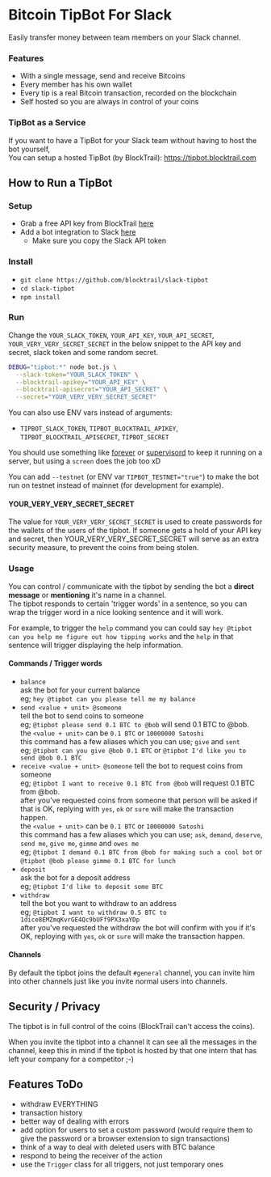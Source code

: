 Bitcoin TipBot For Slack
========================
Easily transfer money between team members on your Slack channel.

### Features
 - With a single message, send and receive Bitcoins
 - Every member has his own wallet
 - Every tip is a real Bitcoin transaction, recorded on the blockchain
 - Self hosted so you are always in control of your coins

### TipBot as a Service
If you want to have a TipBot for your Slack team without having to host the bot yourself,  
You can setup a hosted TipBot (by BlockTrail): https://tipbot.blocktrail.com


How to Run a TipBot
-------------------
### Setup
 - Grab a free API key from BlockTrail [here](https://www.blocktrail.com/signup)
 - Add a bot integration to Slack [here](https://my.slack.com/services/new/bot)
    - Make sure you copy the Slack API token

### Install
 - `git clone https://github.com/blocktrail/slack-tipbot`
 - `cd slack-tipbot`
 - `npm install`

### Run
Change the `YOUR_SLACK_TOKEN`, `YOUR_API_KEY`, `YOUR_API_SECRET`, `YOUR_VERY_VERY_SECRET_SECRET` in the below snippet 
to the API key and secret, slack token and some random secret.
```sh
DEBUG="tipbot:*" node bot.js \
  --slack-token="YOUR_SLACK_TOKEN" \
  --blocktrail-apikey="YOUR_API_KEY" \
  --blocktrail-apisecret="YOUR_API_SECRET" \
  --secret="YOUR_VERY_VERY_SECRET_SECRET"
```

You can also use ENV vars instead of arguments:
 - `TIPBOT_SLACK_TOKEN`, `TIPBOT_BLOCKTRAIL_APIKEY`, `TIPBOT_BLOCKTRAIL_APISECRET`, `TIPBOT_SECRET`

You should use something like [forever](https://www.npmjs.com/package/forever) or [supervisord](http://supervisord.org/) to keep it running on a server,
but using a `screen` does the job too xD

You can add `--testnet` (or ENV var `TIPBOT_TESTNET="true"`) to make the bot run on testnet instead of mainnet (for development for example).

#### YOUR_VERY_VERY_SECRET_SECRET
The value for `YOUR_VERY_VERY_SECRET_SECRET` is used to create passwords for the wallets of the users of the tipbot. 
If someone gets a hold of your API key and secret, then YOUR_VERY_VERY_SECRET_SECRET will serve as an extra security measure, to prevent the coins from being stolen.

### Usage
You can control / communicate with the tipbot by sending the bot a **direct message** or **mentioning** it's name in a channel.  
The tipbot responds to certain 'trigger words' in a sentence, so you can wrap the trigger word in a nice looking sentence and it will work.

For example, to trigger the `help` command you can could say `hey @tipbot can you help me figure out how tipping works` 
and the `help` in that sentence will trigger displaying the help information.

#### Commands / Trigger words
 - `balance`  
   ask the bot for your current balance  
   eg; `hey @tipbot can you please tell me my balance`
 - `send <value + unit> @someone`  
   tell the bot to send coins to someone  
   eg; `@tipbot please send 0.1 BTC to @bob` will send 0.1 BTC to @bob.  
   the `<value + unit>` can be `0.1 BTC` or `10000000 Satoshi`  
   this command has a few aliases which you can use; `give` and `sent`  
   eg; `@tipbot can you give @bob 0.1 BTC` or `@tipbot I'd like you to send @bob 0.1 BTC`
 - `receive <value + unit> @someone`
   tell the bot to request coins from someone  
   eg; `@tipbot I want to receive 0.1 BTC from @bob` will request 0.1 BTC from @bob.  
   after you've requested coins from someone that person will be asked if that is OK, replying with `yes`, `ok` or `sure` will make the transaction happen.  
   the `<value + unit>` can be `0.1 BTC` or `10000000 Satoshi`  
   this command has a few aliases which you can use; `ask`, `demand`, `deserve`, `send me`, `give me`, `gimme` and `owes me`  
   eg; `@tipbot I demand 0.1 BTC from @bob for making such a cool bot` or `@tipbot @bob please gimme 0.1 BTC for lunch`
 - `deposit`  
   ask the bot for a deposit address  
   eg; `@tipbot I'd like to deposit some BTC`
 - `withdraw`  
   tell the bot you want to withdraw to an address  
   eg; `@tipbot I want to withdraw 0.5 BTC to 1dice8EMZmqKvrGE4Qc9bUFf9PX3xaYDp`  
   after you've requested the withdraw the bot will confirm with you if it's OK, reploying with `yes`, `ok` or `sure` will make the transaction happen.

#### Channels
By default the tipbot joins the default `#general` channel, you can invite him into other channels just like you invite normal users into channels.


Security / Privacy
------------------
The tipbot is in full control of the coins (BlockTrail can't access the coins).

When you invite the tipbot into a channel it can see all the messages in the channel, 
keep this in mind if the tipbot is hosted by that one intern that has left your company for a competitor ;-)


Features ToDo
-------------
 - withdraw EVERYTHING 
 - transaction history
 - better way of dealing with errors
 - add option for users to set a custom password (would require them to give the password or a browser extension to sign transactions)
 - think of a way to deal with deleted users with BTC balance
 - respond to being the receiver of the action
 - use the `Trigger` class for all triggers, not just temporary ones
